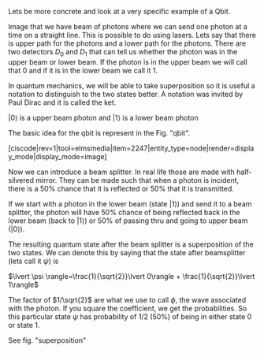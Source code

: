 Lets be more concrete and look at a very specific example of a Qbit. 

Image that we have beam of photons where we can send one photon at a time on a straight line. This is possible to do using lasers. Lets say that there is upper path for the photons and a lower path for the photons. There are two detectors $D_0$ and $D_1$ that can tell us whether the photon was in the upper beam or lower beam. If the photon is in the upper beam we will call that 0 and if it is in the lower beam we call it 1. 

In quantum mechanics, we will be able to take superposition so it is useful a notation to distinguish to the two states better. A notation was invited by Paul Dirac and it is called the ket. 

$\lvert 0\rangle$ is a upper beam photon and 
$\lvert 1\rangle$ is a lower beam photon

The basic idea for the qbit is represent in the Fig. "qbit". 

[ciscode|rev=1|tool=elmsmedia|item=2247|entity_type=node|render=display_mode|display_mode=image]

Now we can introduce a beam splitter. In real life those are made with half-silvered mirror. They can be made such that when a photon is incident, there is a 50% chance that it is reflected or 50% that it is transmitted. 

If we start with a photon in the lower beam (state $\lvert 1\rangle$) and send it to a beam splitter, the photon will have 50% chance of being reflected back in the lower beam (back to $\lvert 1\rangle$) or 50% of passing thru and going to upper beam ($\lvert 0\rangle$).  

The resulting quantum state after the beam splitter is a superposition of the two states. We can denote this by saying that the state after beamsplitter (lets call it $\psi$) is 

$\lvert \psi \rangle=\frac{1}{\sqrt{2}}\lvert 0\rangle + \frac{1}{\sqrt{2}}\lvert 1\rangle$

The factor of $1/\sqrt{2}$ are what we use to call $\phi$, the wave associated with the photon. If you square the coefficient, we get the probabilities. So this particular state $\psi$ has probability of 1/2 (50%) of being in either state 0 or state 1. 

See fig. "superposition"
